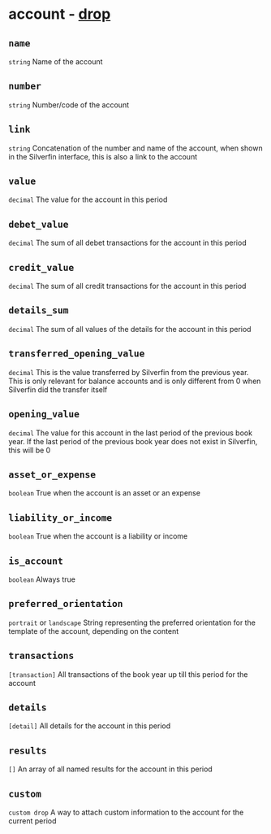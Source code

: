 # account - [drop](https://github.com/GetSilverfin/sf-templates/blob/master/README.md#drops)

## `name`

`string`
Name of the account

## `number`

`string`
Number/code of the account

## `link`

`string`
Concatenation of the number and name of the account, when shown in the Silverfin interface, this is also a link to the account

## `value`

`decimal`
The value for the account in this period

## `debet_value`

`decimal`
The sum of all debet transactions for the account in this period

## `credit_value`

`decimal`
The sum of all credit transactions for the account in this period

## `details_sum`

`decimal`
The sum of all values of the details for the account in this period

## `transferred_opening_value`

`decimal`
This is the value transferred by Silverfin from the previous year. This is only relevant for balance accounts and is only different from 0 when Silverfin did the transfer itself

## `opening_value`

`decimal`
The value for this account in the last period of the previous book year. If the last period of the previous book year does not exist in Silverfin, this will be 0

## `asset_or_expense`

`boolean`
True when the account is an asset or an expense

## `liability_or_income`

`boolean`
True when the account is a liability or income

## `is_account`

`boolean`
Always true

## `preferred_orientation`
`portrait` or `landscape`
String representing the preferred orientation for the template of the account, depending on the content

## `transactions`

`[transaction]`
All transactions of the book year up till this period for the account

## `details`

`[detail]`
All details for the account in this period

## `results`

`[]`
An array of all named results for the account in this period

## `custom`

`custom drop`
A way to attach custom information to the account for the current period
